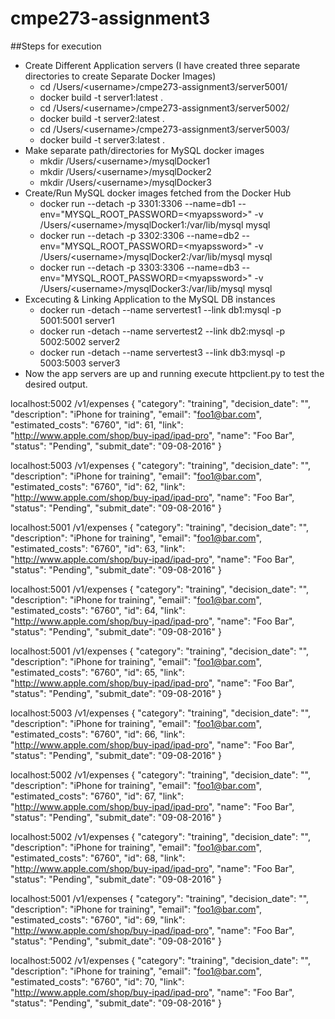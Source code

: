 # cmpe273-assignment3
##Steps for execution
 - Create Different Application servers (I have created three separate directories to create Separate Docker Images)
    -  cd /Users/\<username>/cmpe273-assignment3/server5001/
    -  docker build -t server1:latest .
    -  cd /Users/\<username>/cmpe273-assignment3/server5002/
    -  docker build -t server2:latest .
    -  cd /Users/\<username>/cmpe273-assignment3/server5003/
    -  docker build -t server3:latest .
 - Make separate path/directories for MySQL docker images
    -  mkdir /Users/\<username>/mysqlDocker1
    -  mkdir /Users/\<username>/mysqlDocker2
    -  mkdir /Users/\<username>/mysqlDocker3
 - Create/Run MySQL docker images fetched from the Docker Hub
    -  docker run --detach -p 3301:3306 --name=db1 --env="MYSQL_ROOT_PASSWORD=\<myapssword>" -v /Users/\<username>/mysqlDocker1:/var/lib/mysql mysql
    -  docker run --detach -p 3302:3306 --name=db2 --env="MYSQL_ROOT_PASSWORD=\<myapssword>" -v /Users/\<username>/mysqlDocker2:/var/lib/mysql mysql
    -  docker run --detach -p 3303:3306 --name=db3 --env="MYSQL_ROOT_PASSWORD=\<myapssword>" -v /Users/\<username>/mysqlDocker3:/var/lib/mysql mysql
 - Excecuting & Linking Application to the MySQL DB instances
    -  docker run -detach --name servertest1 --link db1:mysql -p 5001:5001  server1
    -  docker run -detach --name servertest2 --link db2:mysql -p 5002:5002  server2
    -  docker run -detach --name servertest3 --link db3:mysql -p 5003:5003  server3
 - Now the app servers are up and running execute httpclient.py to test the desired output.

localhost:5002
/v1/expenses
{
  "category": "training", 
  "decision_date": "", 
  "description": "iPhone for training", 
  "email": "foo1@bar.com", 
  "estimated_costs": "6760", 
  "id": 61, 
  "link": "http://www.apple.com/shop/buy-ipad/ipad-pro", 
  "name": "Foo Bar", 
  "status": "Pending", 
  "submit_date": "09-08-2016"
}

localhost:5003
/v1/expenses
{
  "category": "training", 
  "decision_date": "", 
  "description": "iPhone for training", 
  "email": "foo1@bar.com", 
  "estimated_costs": "6760", 
  "id": 62, 
  "link": "http://www.apple.com/shop/buy-ipad/ipad-pro", 
  "name": "Foo Bar", 
  "status": "Pending", 
  "submit_date": "09-08-2016"
}

localhost:5001
/v1/expenses
{
  "category": "training", 
  "decision_date": "", 
  "description": "iPhone for training", 
  "email": "foo1@bar.com", 
  "estimated_costs": "6760", 
  "id": 63, 
  "link": "http://www.apple.com/shop/buy-ipad/ipad-pro", 
  "name": "Foo Bar", 
  "status": "Pending", 
  "submit_date": "09-08-2016"
}

localhost:5001
/v1/expenses
{
  "category": "training", 
  "decision_date": "", 
  "description": "iPhone for training", 
  "email": "foo1@bar.com", 
  "estimated_costs": "6760", 
  "id": 64, 
  "link": "http://www.apple.com/shop/buy-ipad/ipad-pro", 
  "name": "Foo Bar", 
  "status": "Pending", 
  "submit_date": "09-08-2016"
}

localhost:5001
/v1/expenses
{
  "category": "training", 
  "decision_date": "", 
  "description": "iPhone for training", 
  "email": "foo1@bar.com", 
  "estimated_costs": "6760", 
  "id": 65, 
  "link": "http://www.apple.com/shop/buy-ipad/ipad-pro", 
  "name": "Foo Bar", 
  "status": "Pending", 
  "submit_date": "09-08-2016"
}

localhost:5003
/v1/expenses
{
  "category": "training", 
  "decision_date": "", 
  "description": "iPhone for training", 
  "email": "foo1@bar.com", 
  "estimated_costs": "6760", 
  "id": 66, 
  "link": "http://www.apple.com/shop/buy-ipad/ipad-pro", 
  "name": "Foo Bar", 
  "status": "Pending", 
  "submit_date": "09-08-2016"
}

localhost:5002
/v1/expenses
{
  "category": "training", 
  "decision_date": "", 
  "description": "iPhone for training", 
  "email": "foo1@bar.com", 
  "estimated_costs": "6760", 
  "id": 67, 
  "link": "http://www.apple.com/shop/buy-ipad/ipad-pro", 
  "name": "Foo Bar", 
  "status": "Pending", 
  "submit_date": "09-08-2016"
}

localhost:5002
/v1/expenses
{
  "category": "training", 
  "decision_date": "", 
  "description": "iPhone for training", 
  "email": "foo1@bar.com", 
  "estimated_costs": "6760", 
  "id": 68, 
  "link": "http://www.apple.com/shop/buy-ipad/ipad-pro", 
  "name": "Foo Bar", 
  "status": "Pending", 
  "submit_date": "09-08-2016"
}

localhost:5001
/v1/expenses
{
  "category": "training", 
  "decision_date": "", 
  "description": "iPhone for training", 
  "email": "foo1@bar.com", 
  "estimated_costs": "6760", 
  "id": 69, 
  "link": "http://www.apple.com/shop/buy-ipad/ipad-pro", 
  "name": "Foo Bar", 
  "status": "Pending", 
  "submit_date": "09-08-2016"
}

localhost:5002
/v1/expenses
{
  "category": "training", 
  "decision_date": "", 
  "description": "iPhone for training", 
  "email": "foo1@bar.com", 
  "estimated_costs": "6760", 
  "id": 70, 
  "link": "http://www.apple.com/shop/buy-ipad/ipad-pro", 
  "name": "Foo Bar", 
  "status": "Pending", 
  "submit_date": "09-08-2016"
}

